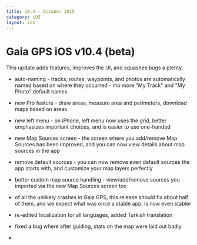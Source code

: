 ```yaml
---
title: 10.4 - October 2015
category: iOS
layout: ios
---
```


# Gaia GPS iOS v10.4 (beta)

This update adds features, improves the UI, and squashes bugs a plenty.

 * auto-naming - tracks, routes, waypoints, and photos are automatically named based on where they occurred - mo more "My Track" and "My Photo" default names

 * new Pro feature - draw areas, measure area and perimeters, download maps based on areas

 * new left menu - on iPhone, left menu now uses the grid, better emphasizes important choices, and is easier to use one-handed

 * new Map Sources screen - the screen where you add/remove Map Sources has been improved, and you can now view details about map sources in the app

 * remove default sources - you can now remove even default sources the app starts with, and customize your map layers perfectly

 * better custom map source handling - view/add/remove sources you imported via the new Map Sources screen too

 * of all the unlikely crashes in Gaia GPS, this release should fix about half of them, and we expect what was once a stable app, is now even stabler

 * re-edited localization for all languages, added Turkish translation

 * fixed a bug where after guiding, stats on the map were laid out badly

 * 